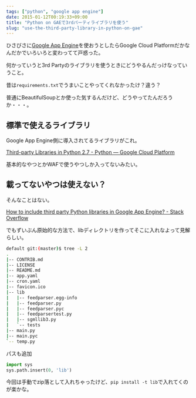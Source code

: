 ```yaml
---
tags: ["python", "google app engine"]
date: 2015-01-12T00:19:33+09:00
title: "Python on GAEで3rdパーティライブラリを使う"
slug: "use-the-third-party-library-in-python-on-gae"
---
```


ひさびさに[Google App Engine](https://cloud.google.com/appengine/)を使おうとしたらGoogle Cloud Platformだかなんだかでいろいろと変わってて戸惑った。

何かっていうと3rd Partyのライブラリを使うときにどうやるんだっけなっていうこと。

昔は`requirements.txt`でうまいことやってくれなかったけ？違う？

普通にBeautifulSoupとか使った気するんだけど、どうやってたんだろうか・・・。

## 標準で使えるライブラリ

Google App Engine側に導入されてるライブラリがこれ。

[Third-party Libraries in Python 2.7 - Python — Google Cloud Platform](https://cloud.google.com/appengine/docs/python/tools/libraries27)

基本的なやつとかWAFで使うやつしか入ってないみたい。

## 載ってないやつは使えない？

そんなことはない。

[How to include third party Python libraries in Google App Engine? - Stack Overflow](http://stackoverflow.com/questions/14850853/how-to-include-third-party-python-libraries-in-google-app-engine)

でもずいぶん原始的な方法で、libディレクトリを作ってそこに入れなよって見解らしい。

``` sh
default git:(master)$ tree -L 2
.
|-- CONTRIB.md
|-- LICENSE
|-- README.md
|-- app.yaml
|-- cron.yaml
|-- favicon.ico
|-- lib
|   |-- feedparser.egg-info
|   |-- feedparser.py
|   |-- feedparser.pyc
|   |-- feedparsertest.py
|   |-- sgmllib3.py
|   `-- tests
|-- main.py
|-- main.pyc
`-- temp.py
```

パスも追加

``` python
import sys
sys.path.insert(0, 'lib')
```

今回は手動でzip落として入れちゃったけど、`pip install -t lib`で入れてくのが楽かな。

